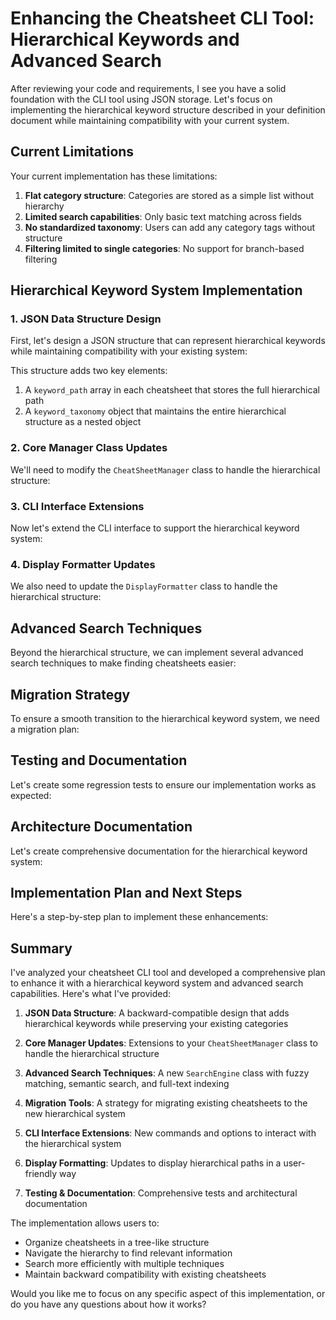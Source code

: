 # Enhancing the Cheatsheet CLI Tool: Hierarchical Keywords and Advanced Search

After reviewing your code and requirements, I see you have a solid foundation with the CLI tool using JSON storage. Let's focus on implementing the hierarchical keyword structure described in your definition document while maintaining compatibility with your current system.

## Current Limitations

Your current implementation has these limitations:

1. **Flat category structure**: Categories are stored as a simple list without hierarchy
2. **Limited search capabilities**: Only basic text matching across fields
3. **No standardized taxonomy**: Users can add any category tags without structure
4. **Filtering limited to single categories**: No support for branch-based filtering

## Hierarchical Keyword System Implementation

### 1. JSON Data Structure Design

First, let's design a JSON structure that can represent hierarchical keywords while maintaining compatibility with your existing system:

This structure adds two key elements:

1. A `keyword_path` array in each cheatsheet that stores the full hierarchical path
2. A `keyword_taxonomy` object that maintains the entire hierarchical structure as a nested object

### 2. Core Manager Class Updates

We'll need to modify the `CheatSheetManager` class to handle the hierarchical structure:

### 3. CLI Interface Extensions

Now let's extend the CLI interface to support the hierarchical keyword system:



### 4. Display Formatter Updates

We also need to update the `DisplayFormatter` class to handle the hierarchical structure:

## Advanced Search Techniques

Beyond the hierarchical structure, we can implement several advanced search techniques to make finding cheatsheets easier:



## Migration Strategy

To ensure a smooth transition to the hierarchical keyword system, we need a migration plan:



## Testing and Documentation

Let's create some regression tests to ensure our implementation works as expected:



## Architecture Documentation

Let's create comprehensive documentation for the hierarchical keyword system:





## Implementation Plan and Next Steps

Here's a step-by-step plan to implement these enhancements:





## Summary

I've analyzed your cheatsheet CLI tool and developed a comprehensive plan to enhance it with a hierarchical keyword system and advanced search capabilities. Here's what I've provided:

1. **JSON Data Structure**: A backward-compatible design that adds hierarchical keywords while preserving your existing categories

2. **Core Manager Updates**: Extensions to your `CheatSheetManager` class to handle the hierarchical structure

3. **Advanced Search Techniques**: A new `SearchEngine` class with fuzzy matching, semantic search, and full-text indexing

4. **Migration Tools**: A strategy for migrating existing cheatsheets to the new hierarchical system

5. **CLI Interface Extensions**: New commands and options to interact with the hierarchical system

6. **Display Formatting**: Updates to display hierarchical paths in a user-friendly way

7. **Testing & Documentation**: Comprehensive tests and architectural documentation

The implementation allows users to:
- Organize cheatsheets in a tree-like structure
- Navigate the hierarchy to find relevant information
- Search more efficiently with multiple techniques
- Maintain backward compatibility with existing cheatsheets

Would you like me to focus on any specific aspect of this implementation, or do you have any questions about how it works?